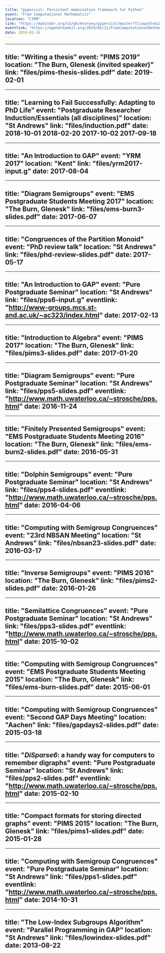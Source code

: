 ```yaml
---
title: "pypersist: Persistent memoisation framework for Python"
event: "Free Computational Mathematics"
location: "CIRM"
link: "https://mybinder.org/v2/gh/mtorpey/pypersist/master?filepath=binder/demo.ipynb"
eventlink: "https://opendreamkit.org/2019/02/11/FreeComputationalMathematicsConference/"
date: 2019-02-14
---
```


---
title: "Writing a thesis"
event: "PIMS 2019"
location: "The Burn, Glenesk (invited speaker)"
link: "files/pims-thesis-slides.pdf"
date: 2019-02-01
---

---
title: "Learning to Fail Successfully: Adapting to PhD Life"
event: "Postgraduate Researcher Induction/Essentials (all disciplines)"
location: "St Andrews"
link: "files/induction.pdf"
date: 2018-10-01 2018-02-20 2017-10-02 2017-09-18
---

---
title: "An Introduction to GAP"
event: "YRM 2017"
location: "Kent"
link: "files/yrm2017-input.g"
date: 2017-08-04
---

---
title: "Diagram Semigroups"
event: "EMS Postgraduate Students Meeting 2017"
location: "The Burn, Glenesk"
link: "files/ems-burn3-slides.pdf"
date: 2017-06-07
---

---
title: "Congruences of the Partition Monoid"
event: "PhD review talk"
location: "St Andrews"
link: "files/phd-review-slides.pdf"
date: 2017-05-17
---

---
title: "An Introduction to GAP"
event: "Pure Postgraduate Seminar"
location: "St Andrews"
link: "files/pps6-input.g"
eventlink: "http://www-groups.mcs.st-and.ac.uk/~ac323/index.html"
date: 2017-02-13
---

---
title: "Introduction to Algebra"
event: "PIMS 2017"
location: "The Burn, Glenesk"
link: "files/pims3-slides.pdf"
date: 2017-01-20
---

---
title: "Diagram Semigroups"
event: "Pure Postgraduate Seminar"
location: "St Andrews"
link: "files/pps5-slides.pdf"
eventlink: "http://www.math.uwaterloo.ca/~strosche/pps.html"
date: 2016-11-24
---

---
title: "Finitely Presented Semigroups"
event: "EMS Postgraduate Students Meeting 2016"
location: "The Burn, Glenesk"
link: "files/ems-burn2-slides.pdf"
date: 2016-05-31
---

---
title: "Dolphin Semigroups"
event: "Pure Postgraduate Seminar"
location: "St Andrews"
link: "files/pps4-slides.pdf"
eventlink: "http://www.math.uwaterloo.ca/~strosche/pps.html"
date: 2016-04-06
---

---
title: "Computing with Semigroup Congruences"
event: "23rd NBSAN Meeting"
location: "St Andrews"
link: "files/nbsan23-slides.pdf"
date: 2016-03-17
---

---
title: "Inverse Semigroups"
event: "PIMS 2016"
location: "The Burn, Glenesk"
link: "files/pims2-slides.pdf"
date: 2016-01-26
---

---
title: "Semilattice Congruences"
event: "Pure Postgraduate Seminar"
location: "St Andrews"
link: "files/pps3-slides.pdf"
eventlink: "http://www.math.uwaterloo.ca/~strosche/pps.html"
date: 2015-10-02
---

---
title: "Computing with Semigroup Congruences"
event: "EMS Postgraduate Students Meeting 2015"
location: "The Burn, Glenesk"
link: "files/ems-burn-slides.pdf"
date: 2015-06-01
---

---
title: "Computing with Semigroup Congruences"
event: "Second GAP Days Meeting"
location: "Aachen"
link: "files/gapdays2-slides.pdf"
date: 2015-03-18
---

---
title: "<i>DiSparse6</i>: a handy way for computers to remember digraphs"
event: "Pure Postgraduate Seminar"
location: "St Andrews"
link: "files/pps2-slides.pdf"
eventlink: "http://www.math.uwaterloo.ca/~strosche/pps.html"
date: 2015-02-10
---

---
title: "Compact formats for storing directed graphs"
event: "PIMS 2015"
location: "The Burn, Glenesk"
link: "files/pims1-slides.pdf"
date: 2015-01-28
---

---
title: "Computing with Semigroup Congruences"
event: "Pure Postgraduate Seminar"
location: "St Andrews"
link: "files/pps1-slides.pdf"
eventlink: "http://www.math.uwaterloo.ca/~strosche/pps.html"
date: 2014-10-31
---

---
title: "The Low-Index Subgroups Algorithm"
event: "Parallel Programming in GAP"
location: "St Andrews"
link: "files/lowindex-slides.pdf"
date: 2013-08-22
---
